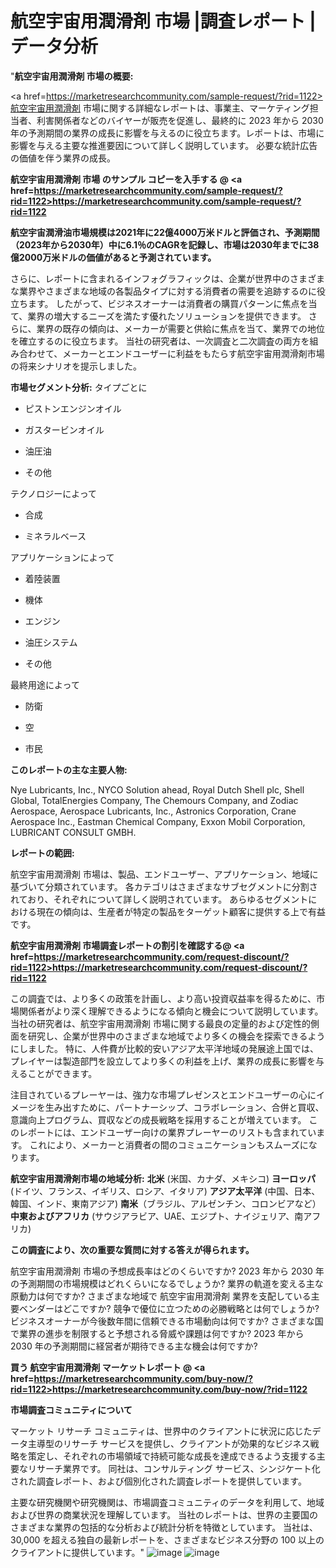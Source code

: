 # 航空宇宙用潤滑剤 市場 |調査レポート  |データ分析
"<strong>航空宇宙用潤滑剤 市場の概要:</strong>

<a href=https://marketresearchcommunity.com/sample-request/?rid=1122>航空宇宙用潤滑剤</a> 市場に関する詳細なレポートは、事業主、マーケティング担当者、利害関係者などのバイヤーが販売を促進し、最終的に 2023 年から 2030 年の予測期間の業界の成長に影響を与えるのに役立ちます。レポートは、市場に影響を与える主要な推進要因について詳しく説明しています。 必要な統計広告の価値を伴う業界の成長。

<strong>航空宇宙用潤滑剤 市場 のサンプル コピーを入手する @ <a href=https://marketresearchcommunity.com/sample-request/?rid=1122>https://marketresearchcommunity.com/sample-request/?rid=1122</a></strong>

<strong>航空宇宙潤滑油市場規模は2021年に22億4000万米ドルと評価され、予測期間（2023年から2030年）中に6.1％のCAGRを記録し、市場は2030年までに38億2000万米ドルの価値があると予測されています。</strong>

さらに、レポートに含まれるインフォグラフィックは、企業が世界中のさまざまな業界やさまざまな地域の各製品タイプに対する消費者の需要を追跡するのに役立ちます。 したがって、ビジネスオーナーは消費者の購買パターンに焦点を当て、業界の増大するニーズを満たす優れたソリューションを提供できます。 さらに、業界の既存の傾向は、メーカーが需要と供給に焦点を当て、業界での地位を確立するのに役立ちます。 当社の研究者は、一次調査と二次調査の両方を組み合わせて、メーカーとエンドユーザーに利益をもたらす航空宇宙用潤滑剤市場の将来シナリオを提示しました。

<strong>市場セグメント分析:</strong>
タイプごとに



- ピストンエンジンオイル

- ガスタービンオイル

- 油圧油

- その他



テクノロジーによって



- 合成

- ミネラルベース



アプリケーションによって



- 着陸装置

- 機体

- エンジン

- 油圧システム

- その他



最終用途によって



- 防衛

- 空

- 市民

<strong>このレポートの主な主要人物:</strong>

Nye Lubricants, Inc., NYCO Solution ahead, Royal Dutch Shell plc, Shell Global, TotalEnergies Company, The Chemours Company, and Zodiac Aerospace, Aerospace Lubricants, Inc., Astronics Corporation, Crane Aerospace Inc., Eastman Chemical Company, Exxon Mobil Corporation, LUBRICANT CONSULT GMBH.



<strong>レポートの範囲:</strong>

航空宇宙用潤滑剤 市場は、製品、エンドユーザー、アプリケーション、地域に基づいて分類されています。 各カテゴリはさまざまなサブセグメントに分割されており、それぞれについて詳しく説明されています。 あらゆるセグメントにおける現在の傾向は、生産者が特定の製品をターゲット顧客に提供する上で有益です。

<strong>航空宇宙用潤滑剤 市場調査レポートの割引を確認する@ <a href=https://marketresearchcommunity.com/request-discount/?rid=1122>https://marketresearchcommunity.com/request-discount/?rid=1122</a></strong>

この調査では、より多くの政策を計画し、より高い投資収益率を得るために、市場関係者がより深く理解できるようになる傾向と機会について説明しています。 当社の研究者は、航空宇宙用潤滑剤 市場に関する最良の定量的および定性的側面を研究し、企業が世界中のさまざまな地域でより多くの機会を探索できるようにしました。 特に、人件費が比較的安いアジア太平洋地域の発展途上国では、プレイヤーは製造部門を設立してより多くの利益を上げ、業界の成長に影響を与えることができます。

注目されているプレーヤーは、強力な市場プレゼンスとエンドユーザーの心にイメージを生み出すために、パートナーシップ、コラボレーション、合併と買収、意識向上プログラム、買収などの成長戦略を採用することが増えています。 このレポートには、エンドユーザー向けの業界プレーヤーのリストも含まれています。 これにより、メーカーと消費者の間のコミュニケーションもスムーズになります。

<strong>航空宇宙用潤滑剤市場の地域分析:</strong>
<strong>北米</strong> (米国、カナダ、メキシコ)
<strong>ヨーロッパ</strong> (ドイツ、フランス、イギリス、ロシア、イタリア)
<strong>アジア太平洋</strong> (中国、日本、韓国、インド、東南アジア)
<strong>南米</strong>（ブラジル、アルゼンチン、コロンビアなど）
<strong>中東およびアフリカ</strong> (サウジアラビア、UAE、エジプト、ナイジェリア、南アフリカ)

<strong>この調査により、次の重要な質問に対する答えが得られます。</strong>

航空宇宙用潤滑剤 市場の予想成長率はどのくらいですか? 2023 年から 2030 年の予測期間の市場規模はどれくらいになるでしょうか?
業界の軌道を変える主な原動力は何ですか?
さまざまな地域で 航空宇宙用潤滑剤 業界を支配している主要ベンダーはどこですか? 競争で優位に立つための必勝戦略とは何でしょうか?
ビジネスオーナーが今後数年間に信頼できる市場動向は何ですか?
さまざまな国で業界の進歩を制限すると予想される脅威や課題は何ですか?
2023 年から 2030 年の予測期間に経営者が期待できる主な機会は何ですか?

<strong>買う 航空宇宙用潤滑剤 マーケットレポート @ <a href=https://marketresearchcommunity.com/buy-now/?rid=1122>https://marketresearchcommunity.com/buy-now/?rid=1122</a></strong>

<strong>市場調査コミュニティについて</strong>

マーケット リサーチ コミュニティは、世界中のクライアントに状況に応じたデータ主導型のリサーチ サービスを提供し、クライアントが効果的なビジネス戦略を策定し、それぞれの市場領域で持続可能な成長を達成できるよう支援する主要なリサーチ業界です。 同社は、コンサルティング サービス、シンジケート化された調査レポート、および個別化された調査レポートを提供しています。

主要な研究機関や研究機関は、市場調査コミュニティのデータを利用して、地域および世界の商業状況を理解しています。 当社のレポートは、世界の主要国のさまざまな業界の包括的な分析および統計分析を特徴としています。 当社は、30,000 を超える独自の最新レポートを、さまざまなビジネス分野の 100 以上のクライアントに提供しています。"
![image](https://github.com/Gargi1522/MRC/assets/158283091/d84323e0-a985-456e-ba40-ae90b98ab612)
![image](https://github.com/Gargi1522/MRC/assets/158283091/a8b81355-f050-41cc-b54f-d127e972ae8e)
